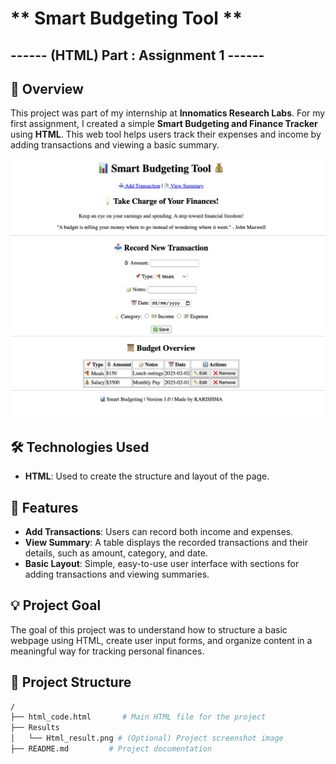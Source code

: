 # ** Smart Budgeting Tool **
## ------ (HTML) Part : Assignment 1 ------

## 📌 **Overview**
This project was part of my internship at **Innomatics Research Labs**. For my first assignment, I created a simple **Smart Budgeting and Finance Tracker** using **HTML**. This web tool helps users track their expenses and income by adding transactions and viewing a basic summary.

![image](Assignment-1/Results/Html_Result.png)



## 🛠️ **Technologies Used**
- **HTML**: Used to create the structure and layout of the page.

## 🔑 **Features**
- **Add Transactions**: Users can record both income and expenses.
- **View Summary**: A table displays the recorded transactions and their details, such as amount, category, and date.
- **Basic Layout**: Simple, easy-to-use user interface with sections for adding transactions and viewing summaries.

## 💡 **Project Goal**
The goal of this project was to understand how to structure a basic webpage using HTML, create user input forms, and organize content in a meaningful way for tracking personal finances.

## 📂 **Project Structure**
```bash
/
├── html_code.html       # Main HTML file for the project
├── Results
│   └── Html_result.png # (Optional) Project screenshot image
├── README.md         # Project documentation
